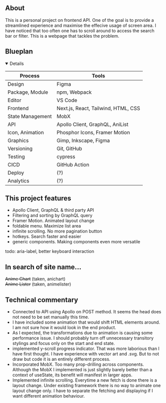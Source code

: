 ## About
This is a personal project on frontend API. One of the goal is to provide a streamlined experience and maximise the
effecive usage of screen area. I have noticed that too often one has to scroll around to access the search bar or filter. This is a webpage that tackles the problem.

## Blueplan
<details open>

| Process         | Tools                               |
|-----------------|-------------------------------------|
| Design          | Figma                               |
| Package, Module | npm, Webpack                        |
| Editor          | VS Code                             |
| Frontend        | Next.js, React, Tailwind, HTML, CSS |
| State Management| MobX                                |
| API             | Apollo Client, GraphQL, AniList     |
| Icon, Animation | Phosphor Icons, Framer Motion       |
| Graphics        | Gimp, Inkscape, Figma               |
| Versioning      | Git, GitHub                         |
| Testing         | cypress                             |
| CICD            | GitHub Action                       |
| Deploy          | (?)                                 |
| Analytics       | (?)                                 |

</details>

## This project features

<ul>
    <li>Apollo Client, GraphQL & third party API</li>
    <li>Filtering and sorting by GraphQL query</li>
    <li>Framer Motion. Animated layout change</li>
    <li>foldable menu. Maximize list area</li>
    <li>infinite scrolling. No more pagination button</li>
    <li>hotkeys. Search faster and easier</li>
    <li>generic components. Making components even more versatile</li>
</ul>
todo: aria-label, better keyboard interaction

## In search of site name...
~~Anime Chart~~ (taken, anichart)<br />
~~Anime Lister~~ (taken, animelister)<br />

## Technical commentary

<ul>
    <li>Connected to API using Apollo on POST method. It seems the head does not need to be set manually this time.</li>
    <li>I have included some animation that would shift HTML elements around. I am not sure how it would look in the end product.
    <li>As I expected, the transformations due to animation is causing some performance issue. I should probably turn off
        unnecessary transitory stylings and focus only on the start and end state.</li>
    <li>implemented y-scroll progress indicator. That was more laborious than I have first thought. I have experience with
        vector art and .svg. But to not draw but code it is an entirely different process.</li>
    <li>Incorporated MobX. Too many prop-drilling across components. Although the MobX I implemented is just slightly barely
        better than a context of useState, its benefit will manifest in larger apps. 
    </li>
    <li>Implemented infinite scrolling. Everytime a new fetch is done there is a layout change. Under existing framework there is no way to animate one layout change only. I have to separate the fetching and displaying if I want different animation behaviour.
    </li>
</ul>
